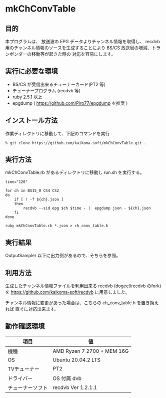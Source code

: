 # mkChConvTable

## 目的

本プログラムは、
放送波の EPG データよりチャンネル情報を取得し、
recdvb 用のチャンネル情報のソースを生成することにより
 BS/CS 放送局の増減、トランポンダーの移動等が起きた時の
対応を容易にします。


## 実行に必要な環境

* BS/CS が受信出来るチューナーカード(PT2 等)
* チューナープログラム (recdvb 等)
* ruby   2.5.1 以上
* epgdump ( https://github.com/Piro77/epgdump を推奨 )

## インストール方法

作業ディレクトリに移動して、下記のコマンドを実行

```
% git clone https://github.com/kaikoma-soft/mkChConvTable.git .
```

## 実行方法

mkChConvTable.rb があるディレクトリに移動し run.sh を実行する。
```
time="120"

for ch in BS15_0 CS4 CS2
do
    if [ ! -f ${ch}.json ]
    then
        recdvb --sid epg $ch $time - |  epgdump json - ${ch}.json
    fi
done

ruby mkChConvTable.rb *.json > ch_conv_table.h
```

## 実行結果

OutputSample/ 以下に出力例があるので、そちらを参照。

## 利用方法

生成したチャンネル情報ファイルを利用出来る recdvb (dogeel/recdvb のfork)を
https://github.com/kaikoma-soft/recdvb に用意しました。

チャンネル情報に変更があった場合は、こちらの ch_conv_table.h を置き換えれば
直ぐに対応出来ます。


## 動作確認環境

|   項目       |       値            |
|--------------|---------------------|
| 機種         |  AMD Ryzen 7 2700 + MEM 16G |
| OS           |  Ubuntu 20.04.2 LTS |
| TVチューナー |  PT2
| ドライバー   |  OS 付属 dvb
| チューナーソフト |  recdvb  Ver 1.2.1.1
